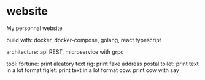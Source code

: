 # website 

My personnal website

build with:
	docker, docker-compose, golang, react typescript

architecture:
	api REST, microservice  with grpc

tool:
	fortune: print aleatory text
	rig: print fake address postal
	toilet: print text in a lot format
	figlet: print text in a lot format
	cow: print cow with say
